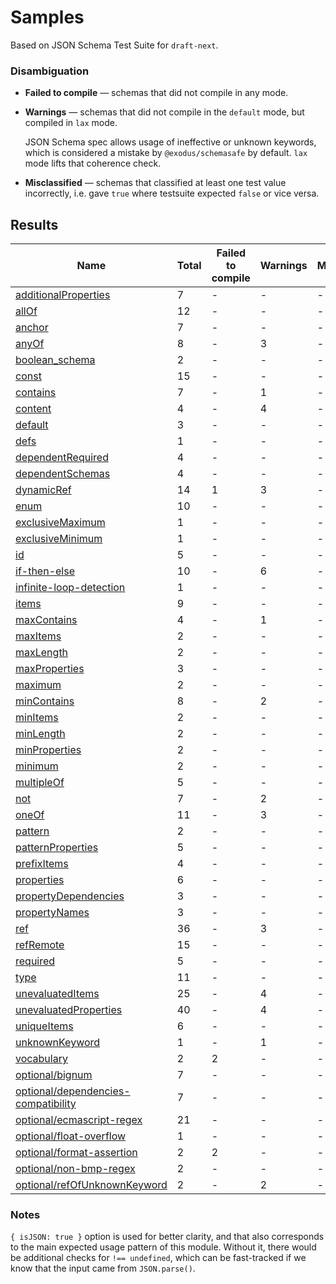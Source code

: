 # Samples

Based on JSON Schema Test Suite for `draft-next`.


### Disambiguation

 * **Failed to compile** — schemas that did not compile in any mode.

 * **Warnings** — schemas that did not compile in the `default` mode, but compiled in `lax`
   mode.

   JSON Schema spec allows usage of ineffective or unknown keywords, which is considered a mistake
   by `@exodus/schemasafe` by default. `lax` mode lifts that coherence check.

 * **Misclassified** — schemas that classified at least one test value incorrectly, i.e. gave
   `true` where testsuite expected `false` or vice versa.

## Results

| Name                                                                            | Total | Failed to compile | Warnings | Misclassified |
|---------------------------------------------------------------------------------|-------|-------------------|----------|---------------|
| [additionalProperties](./additionalProperties.md)                               | 7     | -                 | -        | -             |
| [allOf](./allOf.md)                                                             | 12    | -                 | -        | -             |
| [anchor](./anchor.md)                                                           | 7     | -                 | -        | -             |
| [anyOf](./anyOf.md)                                                             | 8     | -                 | 3        | -             |
| [boolean_schema](./boolean_schema.md)                                           | 2     | -                 | -        | -             |
| [const](./const.md)                                                             | 15    | -                 | -        | -             |
| [contains](./contains.md)                                                       | 7     | -                 | 1        | -             |
| [content](./content.md)                                                         | 4     | -                 | 4        | -             |
| [default](./default.md)                                                         | 3     | -                 | -        | -             |
| [defs](./defs.md)                                                               | 1     | -                 | -        | -             |
| [dependentRequired](./dependentRequired.md)                                     | 4     | -                 | -        | -             |
| [dependentSchemas](./dependentSchemas.md)                                       | 4     | -                 | -        | -             |
| [dynamicRef](./dynamicRef.md)                                                   | 14    | 1                 | 3        | -             |
| [enum](./enum.md)                                                               | 10    | -                 | -        | -             |
| [exclusiveMaximum](./exclusiveMaximum.md)                                       | 1     | -                 | -        | -             |
| [exclusiveMinimum](./exclusiveMinimum.md)                                       | 1     | -                 | -        | -             |
| [id](./id.md)                                                                   | 5     | -                 | -        | -             |
| [if-then-else](./if-then-else.md)                                               | 10    | -                 | 6        | -             |
| [infinite-loop-detection](./infinite-loop-detection.md)                         | 1     | -                 | -        | -             |
| [items](./items.md)                                                             | 9     | -                 | -        | -             |
| [maxContains](./maxContains.md)                                                 | 4     | -                 | 1        | -             |
| [maxItems](./maxItems.md)                                                       | 2     | -                 | -        | -             |
| [maxLength](./maxLength.md)                                                     | 2     | -                 | -        | -             |
| [maxProperties](./maxProperties.md)                                             | 3     | -                 | -        | -             |
| [maximum](./maximum.md)                                                         | 2     | -                 | -        | -             |
| [minContains](./minContains.md)                                                 | 8     | -                 | 2        | -             |
| [minItems](./minItems.md)                                                       | 2     | -                 | -        | -             |
| [minLength](./minLength.md)                                                     | 2     | -                 | -        | -             |
| [minProperties](./minProperties.md)                                             | 2     | -                 | -        | -             |
| [minimum](./minimum.md)                                                         | 2     | -                 | -        | -             |
| [multipleOf](./multipleOf.md)                                                   | 5     | -                 | -        | -             |
| [not](./not.md)                                                                 | 7     | -                 | 2        | -             |
| [oneOf](./oneOf.md)                                                             | 11    | -                 | 3        | -             |
| [pattern](./pattern.md)                                                         | 2     | -                 | -        | -             |
| [patternProperties](./patternProperties.md)                                     | 5     | -                 | -        | -             |
| [prefixItems](./prefixItems.md)                                                 | 4     | -                 | -        | -             |
| [properties](./properties.md)                                                   | 6     | -                 | -        | -             |
| [propertyDependencies](./propertyDependencies.md)                               | 3     | -                 | -        | -             |
| [propertyNames](./propertyNames.md)                                             | 3     | -                 | -        | -             |
| [ref](./ref.md)                                                                 | 36    | -                 | 3        | -             |
| [refRemote](./refRemote.md)                                                     | 15    | -                 | -        | -             |
| [required](./required.md)                                                       | 5     | -                 | -        | -             |
| [type](./type.md)                                                               | 11    | -                 | -        | -             |
| [unevaluatedItems](./unevaluatedItems.md)                                       | 25    | -                 | 4        | -             |
| [unevaluatedProperties](./unevaluatedProperties.md)                             | 40    | -                 | 4        | -             |
| [uniqueItems](./uniqueItems.md)                                                 | 6     | -                 | -        | -             |
| [unknownKeyword](./unknownKeyword.md)                                           | 1     | -                 | 1        | -             |
| [vocabulary](./vocabulary.md)                                                   | 2     | 2                 | -        | -             |
| [optional/bignum](./optional-bignum.md)                                         | 7     | -                 | -        | -             |
| [optional/dependencies-compatibility](./optional-dependencies-compatibility.md) | 7     | -                 | -        | -             |
| [optional/ecmascript-regex](./optional-ecmascript-regex.md)                     | 21    | -                 | -        | -             |
| [optional/float-overflow](./optional-float-overflow.md)                         | 1     | -                 | -        | -             |
| [optional/format-assertion](./optional-format-assertion.md)                     | 2     | 2                 | -        | -             |
| [optional/non-bmp-regex](./optional-non-bmp-regex.md)                           | 2     | -                 | -        | -             |
| [optional/refOfUnknownKeyword](./optional-refOfUnknownKeyword.md)               | 2     | -                 | 2        | -             |

### Notes

`{ isJSON: true }` option is used for better clarity, and that also corresponds to the main
expected usage pattern of this module. Without it, there would be additional checks for
`!== undefined`, which can be fast-tracked if we know that the input came from `JSON.parse()`.
